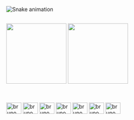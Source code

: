 ![Snake animation](https://github.com/brunomotadev/brunomotadev/blob/output/github-contribution-grid-snake.svg)
<!-- generated with [Platane/snk](https://github.com/Platane/snk)_ -->

##



<div>
    <img height="160em" src="https://github-readme-stats.vercel.app/api?username=brunomotadev&show_icons=true&theme=midnight-purple&include_all_commits=true&count_private=true&hide_title=true">
    <img height="160em" src="https://github-readme-stats.vercel.app/api/top-langs/?username=brunomotadev&layout=compact&langs_count=16&theme=midnight-purple&hide_title=true">
</div>
<!-- generated with [anuraghazra/github-readme-stats](https://github.com/anuraghazra/github-readme-stats) -->

##

<div style="display: inline-block" ><br>
    <img align="center" alt="brunomotadev-docker" height="30" width="40" src="https://raw.githubusercontent.com/brunomotadev/brunomotadev/main/assets/icons-devicons/docker-original.svg">
    <img align="center" alt="brunomotadev-javascript" height="30" width="40" src="https://raw.githubusercontent.com/brunomotadev/brunomotadev/main/assets/icons-devicons/javascript-original.svg">
    <img align="center" alt="brunomotadev-html5" height="30" width="40" src="https://raw.githubusercontent.com/brunomotadev/brunomotadev/main/assets/icons-devicons/html5-original.svg">
    <img align="center" alt="brunomotadev-css3" height="30" width="40" src="https://raw.githubusercontent.com/brunomotadev/brunomotadev/main/assets/icons-devicons/css3-original.svg">
    <img align="center" alt="brunomotadev-bootstrap" height="30" width="40" src="https://raw.githubusercontent.com/brunomotadev/brunomotadev/main/assets/icons-devicons/bootstrap-plain.svg">
    <img align="center" alt="brunomotadev-windows" height="30" width="40" src="https://raw.githubusercontent.com/brunomotadev/brunomotadev/main/assets/icons-devicons/windows8-original.svg">
    <img align="center" alt="brunomotadev-linux" height="30" width="40" src="https://raw.githubusercontent.com/brunomotadev/brunomotadev/main/assets/icons-devicons/linux-original.svg">
</div>

<!-- generated with [devicon](https://devicon.dev/) -->



<!--
**brunomotadev/brunomotadev** is a ✨ _special_ ✨ repository because its `README.md` (this file) appears on your GitHub profile.
-->
